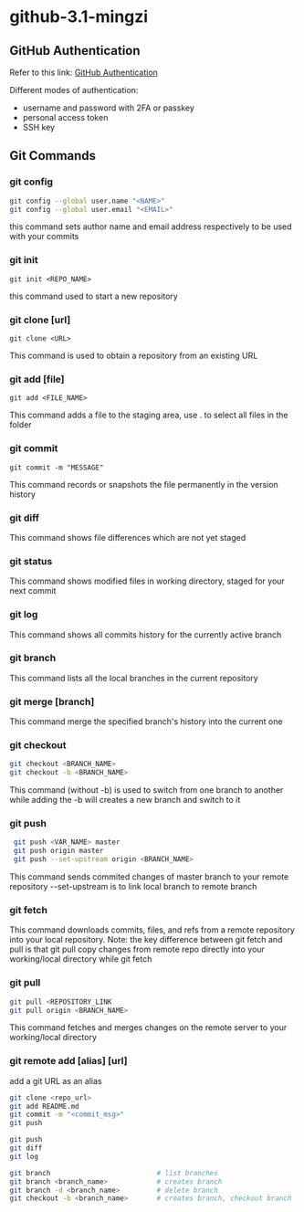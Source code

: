 # github-3.1-mingzi

## GitHub Authentication
Refer to this link: [GitHub Authentication]

Different modes of authentication:
- username and password with 2FA or passkey
- personal access token
- SSH key

## Git Commands

### git config
``` sh 
git config --global user.name "<NAME>"
git config --global user.email "<EMAIL>"
```
this command sets author name and email address respectively to be used with your commits

### git init
   
```git init <REPO_NAME>```

this command used to start a new repository

### git clone [url]
```git clone <URL>```

This command is used to obtain a repository from an existing URL

### git add [file]
```git add <FILE_NAME>```

This command adds a  file to the staging area, use . to select all files in the folder

### git commit
```git commit -m "MESSAGE"```

This command records or snapshots the file permanently in the version history

### git diff
This command shows file differences which are not yet staged

### git status
This command shows modified files in working directory, staged for your next commit

### git log
This command shows all commits history for the currently active branch

### git branch
This command lists all the local branches in the current repository

### git merge [branch]
This command merge the specified branch's history into the current one

### git checkout
```sh
git checkout <BRANCH_NAME>
git checkout -b <BRANCH_NAME>
```
This command (without -b) is used to switch from one branch to another
while adding the -b will creates a new branch and switch to it

### git push
```sh
 git push <VAR_NAME> master
 git push origin master
 git push --set-upstream origin <BRANCH_NAME>
 ```

 This command sends commited changes of master branch to your remote repository
--set-upstream is to link local branch to remote branch

### git fetch
This command downloads commits, files, and refs from a remote repository into your local repository.
Note: the key difference between git fetch and pull is that git pull copy changes from remote repo directly into your working/local directory while git fetch 

### git pull 
 ```sh
 git pull <REPOSITORY_LINK
 git pull origin <BRANCH_NAME>
 ```
 This command fetches and merges changes on the remote server to your working/local directory

### git remote add [alias] [url]
add a git URL as an alias

```sh
git clone <repo_url>
git add README.md
git commit -m "<commit_msg>"
git push

git push
git diff
git log

git branch                          # list branches
git branch <branch_name>            # creates branch
git branch -d <branch_name>         # delete branch
git checkout -b <branch_name>       # creates branch, checkout branch
```

[GitHub Authentication]: <https://docs.github.com/en/authentication/keeping-your-account-and-data-secure/about-authentication-to-github#about-authentication-to-github>
